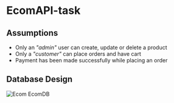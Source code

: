 # EcomAPI-task

## Assumptions
- Only an _"admin"_ user can create, update or delete a product
- Only a _"customer"_ can place orders and have cart
- Payment has been made successfully while placing an order

## Database Design
![Ecom EcomDB](https://i.ibb.co/MZd5Xbv/ERD.jpg "EcomDB")
